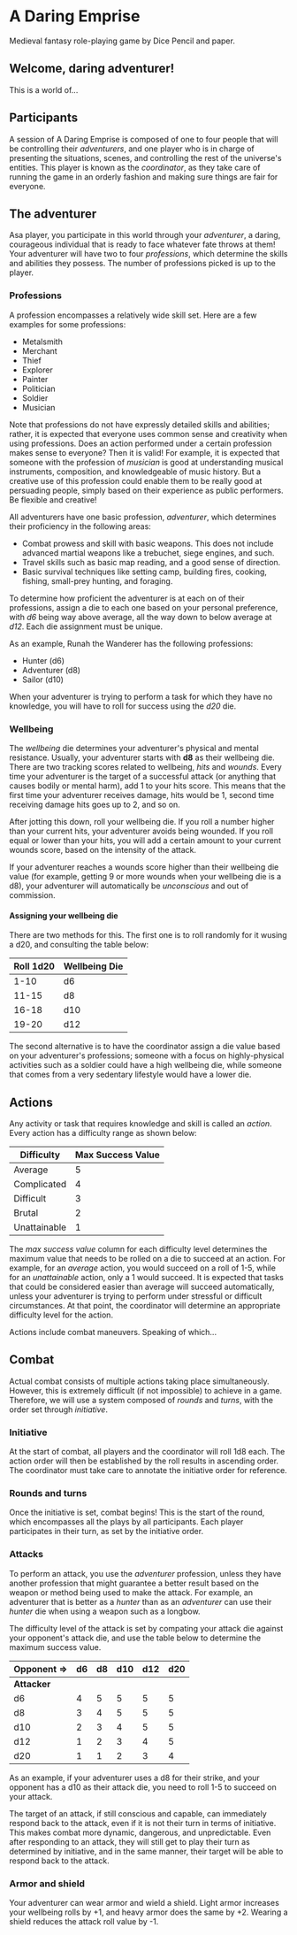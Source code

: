# A Daring Emprise
Medieval fantasy role-playing game by Dice Pencil and paper.

## Welcome, daring adventurer!

This is a world of...

## Participants

A session of A Daring Emprise is composed of one to four people that will be controlling their *adventurers*, and one player who is in charge of presenting the situations, scenes, and controlling the rest of the universe's entities. This player is known as the *coordinator*, as they take care of running the game in an orderly fashion and making sure things are fair for everyone.

## The adventurer

Asa player, you participate in this world through your *adventurer*, a daring, courageous individual that is ready to face whatever fate throws at them! Your adventurer will have two to four _professions_, which determine the skills and abilities they possess. The number of professions picked is up to the player.
 
### Professions

A profession encompasses a relatively wide skill set. Here are a few examples for some professions:

- Metalsmith
- Merchant
- Thief
- Explorer
- Painter
- Politician
- Soldier
- Musician

 Note that professions do not have expressly detailed skills and abilities; rather, it is expected that everyone uses common sense and creativity when using professions. Does an action performed under a certain profession makes sense to everyone? Then it is valid! For example, it is expected that someone with the profession of _musician_ is good at understanding musical instruments, composition, and knowledgeable of music history. But a creative use of this profession could enable them to be really good at persuading people, simply based on their experience as public performers. Be flexible and creative!

All adventurers have one basic profession, *adventurer*, which determines their proficiency in the following areas:

- Combat prowess and skill with basic weapons. This does not include advanced martial weapons like a trebuchet, siege engines, and such.
- Travel skills such as basic map reading, and a good sense of direction. 
- Basic survival techniques like setting camp, building fires, cooking, fishing, small-prey hunting, and foraging.

To determine how proficient the adventurer is at each on of their professions, assign a die to each one based on your personal preference, with *d6* being way above average, all the way down to below average at *d12*. Each die assignment must be unique.

As an example, Runah the Wanderer has the following professions:

- Hunter (d6)
- Adventurer (d8)
- Sailor (d10)

When your adventurer is trying to perform a task for which they have no knowledge, you will have to roll for success using the *d20* die.

### Wellbeing 

The *wellbeing* die determines your adventurer's physical and mental resistance. Usually, your adventurer starts with **d8** as their wellbeing die. There are two tracking scores related to wellbeing, *hits* and *wounds*. Every time your adventurer is the target of a successful attack (or anything that causes bodily or mental harm), add 1 to your hits score. This means that the first time your adventurer receives damage, hits would be 1, second time receiving damage hits goes up to 2, and so on.

After jotting this down, roll your wellbeing die. If you roll a number higher than your current hits, your adventurer avoids being wounded. If you roll equal or lower than your hits, you will add a certain amount to your current wounds score, based on the intensity of the attack.

If your adventurer reaches a wounds score higher than their wellbeing die value (for example, getting 9 or more wounds when your wellbeing die is a d8), your adventurer will automatically be *unconscious* and out of commission.

#### Assigning your wellbeing die

There are two methods for this. The first one is to roll randomly for it wusing a d20, and consulting the table below:

| Roll 1d20 | Wellbeing Die |
|-----------|---------------|
| 1-10      | d6            |
| 11-15     | d8            |
| 16-18     | d10           |
| 19-20     | d12           |

The second alternative is to have the coordinator assign a die value based on your adventurer's professions; someone with a focus on highly-physical activities such as a soldier could have a high wellbeing die, while someone that comes from a very sedentary lifestyle would have a lower die.

## Actions

Any activity or task that requires knowledge and skill is called an *action*. Every action has a difficulty range as shown below:

| Difficulty   | Max Success Value |
|--------------|-------------------|
| Average      | 5                 |
| Complicated  | 4                 |
| Difficult    | 3                 |
| Brutal       | 2                 |
| Unattainable | 1                 |

 The *max success value* column for each difficulty level determines the maximum value that needs to be rolled on a die to succeed at an action. For example, for an *average* action, you would succeed on a roll of 1-5, while for an *unattainable* action, only a 1 would succeed. It is expected that tasks that could be considered easier than average will succeed automatically, unless your adventurer is trying to perform under stressful or difficult circumstances. At that point, the coordinator will determine an appropriate difficulty level for the action.

Actions include combat maneuvers. Speaking of which...

## Combat

Actual combat consists of multiple actions taking place simultaneously. However, this is extremely difficult (if not impossible) to achieve in a game. Therefore, we will use a system composed of *rounds* and *turns*, with the order set through *initiative*.

### Initiative

At the start of combat, all players and the coordinator will roll 1d8 each. The action order will then be established by the roll results in ascending order. The coordinator must take care to annotate the initiative order for reference.

### Rounds and turns

Once the initiative is set, combat begins! This is the start of the round, which encompasses all the plays by all participants. Each player participates in their turn, as set by the initiative order.

### Attacks

To perform an attack, you use the *adventurer* profession, unless they have another profession that might guarantee a better result based on the weapon or method being used to make the attack. For example, an adventurer that is better as a *hunter* than as an *adventurer* can use their *hunter* die when using a weapon such as a longbow.

The difficulty level of the attack is set by compating your attack die against your opponent's attack die, and use the table below to determine the maximum success value.

| Opponent =>  | d6 | d8 | d10 | d12 | d20 | 
|--------------|----|----|-----|-----|-----|
| **Attacker** |    |    |     |     |     | 
| d6           | 4  | 5  | 5   | 5   | 5   |
| d8           | 3  | 4  | 5   | 5   | 5   |
| d10          | 2  | 3  | 4   | 5   | 5   |
| d12          | 1  | 2  | 3   | 4   | 5   |
| d20          | 1  | 1  | 2   | 3   | 4   |

As an example, if your adventurer uses a d8 for their strike, and your opponent has a d10 as their attack die, you need to roll 1-5 to succeed on your attack. 

The target of an attack, if still conscious and capable, can immediately respond back to the attack, even if it is not their turn in terms of initiative. This makes combat more dynamic, dangerous, and unpredictable. Even after responding to an attack, they will still get to play their turn as determined by initiative, and in the same manner, their target will be able to respond back to the attack.

### Armor and shield

Your adventurer can wear armor and wield a shield. Light armor increases your wellbeing rolls by +1, and heavy armor does the same by +2. Wearing a shield reduces the attack roll value by -1.
